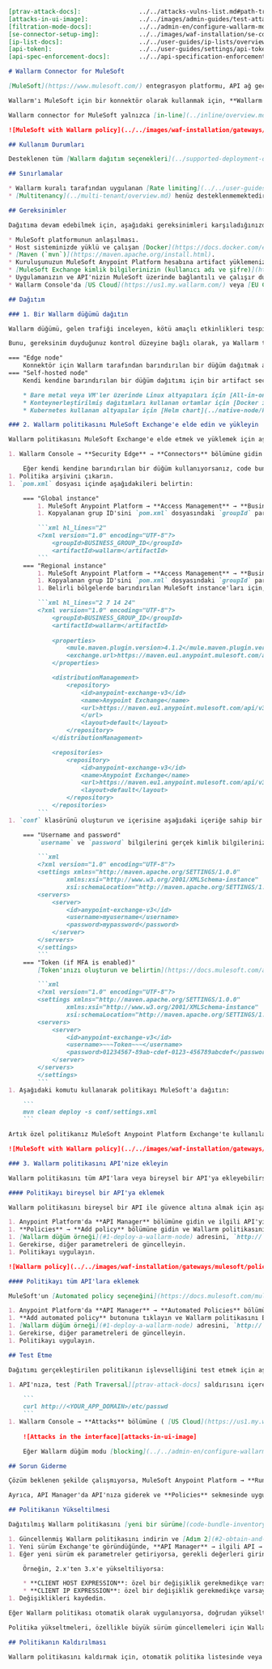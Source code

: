 ```markdown
[ptrav-attack-docs]:                ../../attacks-vulns-list.md#path-traversal
[attacks-in-ui-image]:              ../../images/admin-guides/test-attacks-quickstart.png
[filtration-mode-docs]:             ../../admin-en/configure-wallarm-mode.md
[se-connector-setup-img]:           ../../images/waf-installation/se-connector-setup.png
[ip-list-docs]:                     ../../user-guides/ip-lists/overview.md
[api-token]:                        ../../user-guides/settings/api-tokens.md
[api-spec-enforcement-docs]:        ../../api-specification-enforcement/overview.md

# Wallarm Connector for MuleSoft

[MuleSoft](https://www.mulesoft.com/) entegrasyon platformu, API ağ geçidi aracılığıyla istemci uygulamaların API'lara erişim sağlaması için giriş noktası sunarak, hizmetler arasında sorunsuz bağlantı ve veri entegrasyonu sağlamaktadır. Wallarm, MuleSoft üzerinde çalışan API'ları güvence altına almak amacıyla bir konnektör olarak görev yapabilir.

Wallarm'ı MuleSoft için bir konnektör olarak kullanmak için, **Wallarm düğümünü dışarıda dağıtmanız** ve **MuleSoft üzerinde Wallarm tarafından sağlanan politikayı uygulamanız** gerekmektedir; bu, trafiğin analiz için Wallarm düğümüne yönlendirilmesini sağlar.

Wallarm connector for MuleSoft yalnızca [in-line](../inline/overview.md) trafik analizini desteklemektedir:

![MuleSoft with Wallarm policy](../../images/waf-installation/gateways/mulesoft/traffic-flow-inline.png)

## Kullanım Durumları

Desteklenen tüm [Wallarm dağıtım seçenekleri](../supported-deployment-options.md) arasında, bu çözüm, yalnızca tek bir politika ile MuleSoft Anypoint platformunda dağıtılan API'ların güvence altına alınması için önerilen seçenektir.

## Sınırlamalar

* Wallarm kuralı tarafından uygulanan [Rate limiting](../../user-guides/rules/rate-limiting.md) desteklenmemektedir.
* [Multitenancy](../multi-tenant/overview.md) henüz desteklenmemektedir.

## Gereksinimler

Dağıtıma devam edebilmek için, aşağıdaki gereksinimleri karşıladığınızdan emin olun:

* MuleSoft platformunun anlaşılması.
* Host sisteminizde yüklü ve çalışan [Docker](https://docs.docker.com/engine/install/).
* [Maven (`mvn`)](https://maven.apache.org/install.html).
* Kuruluşunuzun MuleSoft Anypoint Platform hesabına artifact yüklemenizi sağlayan MuleSoft Exchange katkı sağlayıcı rolünün atanmış olması.
* [MuleSoft Exchange kimlik bilgilerinizin (kullanıcı adı ve şifre)](https://docs.mulesoft.com/mule-gateway/policies-custom-upload-to-exchange#deploying-a-policy-created-using-the-maven-archetype) `<MAVEN_DIRECTORY>/conf/settings.xml` dosyasında belirtilmiş olması.
* Uygulamanızın ve API'nizin MuleSoft üzerinde bağlantılı ve çalışır durumda olması.
* Wallarm Console'da [US Cloud](https://us1.my.wallarm.com/) veya [EU Cloud](https://my.wallarm.com/) için **Administrator** rolüne sahip hesaba erişiminizin bulunması.

## Dağıtım

### 1. Bir Wallarm düğümü dağıtın

Wallarm düğümü, gelen trafiği inceleyen, kötü amaçlı etkinlikleri tespit eden ve tehditleri azaltmak için yapılandırılabilen Wallarm platformunun temel bileşenidir. 

Bunu, gereksinim duyduğunuz kontrol düzeyine bağlı olarak, ya Wallarm tarafından barındırılan ya da kendi altyapınızda dağıtabilirsiniz.

=== "Edge node"
    Konnektör için Wallarm tarafından barındırılan bir düğüm dağıtmak amacıyla, [talimatları](../se-connector.md) izleyin.
=== "Self-hosted node"
    Kendi kendine barındırılan bir düğüm dağıtımı için bir artifact seçin ve ekli talimatları izleyin:

    * Bare metal veya VM'ler üzerinde Linux altyapıları için [All-in-one installer](../native-node/all-in-one.md)
    * Konteynerleştirilmiş dağıtımları kullanan ortamlar için [Docker image](../native-node/docker-image.md)
    * Kubernetes kullanan altyapılar için [Helm chart](../native-node/helm-chart.md)

### 2. Wallarm politikasını MuleSoft Exchange'e elde edin ve yükleyin

Wallarm politikasını MuleSoft Exchange'e elde etmek ve yüklemek için aşağıdaki adımları izleyin:

1. Wallarm Console → **Security Edge** → **Connectors** bölümüne gidin → **Download code bundle** seçeneğine tıklayın ve platformunuza uygun bir code bundle indirin.

    Eğer kendi kendine barındırılan bir düğüm kullanıyorsanız, code bundle almak için sales@wallarm.com ile iletişime geçin.
1. Politika arşivini çıkarın.
1. `pom.xml` dosyası içinde aşağıdakileri belirtin:

    === "Global instance"
        1. MuleSoft Anypoint Platform → **Access Management** → **Business Groups** bölümüne gidin → kuruluşunuzu seçin → ID'sini kopyalayın.
        1. Kopyalanan grup ID'sini `pom.xml` dosyasındaki `groupId` parametresine belirtin:

        ```xml hl_lines="2"
        <?xml version="1.0" encoding="UTF-8"?>
            <groupId>BUSINESS_GROUP_ID</groupId>
            <artifactId>wallarm</artifactId>
        ```
    === "Regional instance"
        1. MuleSoft Anypoint Platform → **Access Management** → **Business Groups** bölümüne gidin → kuruluşunuzu seçin → ID'sini kopyalayın.
        1. Kopyalanan grup ID'sini `pom.xml` dosyasındaki `groupId` parametresine belirtin.
        1. Belirli bölgelerde barındırılan MuleSoft instance'ları için, `pom.xml` dosyasını ilgili bölgesel URL'leri kullanacak şekilde güncelleyin. Örneğin, MuleSoft'un Avrupa instance'ı için:

        ```xml hl_lines="2 7 14 24"
        <?xml version="1.0" encoding="UTF-8"?>
            <groupId>BUSINESS_GROUP_ID</groupId>
            <artifactId>wallarm</artifactId>
            
            <properties>
                <mule.maven.plugin.version>4.1.2</mule.maven.plugin.version>
                <exchange.url>https://maven.eu1.anypoint.mulesoft.com/api/v1/organizations/${project.groupId}/maven</exchange.url>
            </properties>

            <distributionManagement>
                <repository>
                    <id>anypoint-exchange-v3</id>
                    <name>Anypoint Exchange</name>
                    <url>https://maven.eu1.anypoint.mulesoft.com/api/v3/organizations/${project.groupId}/maven
                    </url>
                    <layout>default</layout>
                </repository>
            </distributionManagement>

            <repositories>
                <repository>
                    <id>anypoint-exchange-v3</id>
                    <name>Anypoint Exchange</name>
                    <url>https://maven.eu1.anypoint.mulesoft.com/api/v3/maven</url>
                    <layout>default</layout>
                </repository>
            </repositories>
        ```
1. `conf` klasörünü oluşturun ve içerisine aşağıdaki içeriğe sahip bir `settings.xml` dosyası oluşturun:

    === "Username and password"
        `username` ve `password` bilgilerini gerçek kimlik bilgilerinizle değiştirdiğinizden emin olun:

        ```xml
        <?xml version="1.0" encoding="UTF-8"?>
        <settings xmlns="http://maven.apache.org/SETTINGS/1.0.0"
                xmlns:xsi="http://www.w3.org/2001/XMLSchema-instance"
                xsi:schemaLocation="http://maven.apache.org/SETTINGS/1.0.0 http://maven.apache.org/xsd/settings-1.0.0.xsd">
        <servers>
            <server>
                <id>anypoint-exchange-v3</id>
                <username>myusername</username>
                <password>mypassword</password>
            </server>
        </servers>
        </settings>
        ```
    === "Token (if MFA is enabled)"
        [Token'ınızı oluşturun ve belirtin](https://docs.mulesoft.com/access-management/saml-bearer-token) ve bunu `password` parametresine ekleyin:

        ```xml
        <?xml version="1.0" encoding="UTF-8"?>
        <settings xmlns="http://maven.apache.org/SETTINGS/1.0.0"
                xmlns:xsi="http://www.w3.org/2001/XMLSchema-instance"
                xsi:schemaLocation="http://maven.apache.org/SETTINGS/1.0.0 http://maven.apache.org/xsd/settings-1.0.0.xsd">
        <servers>
            <server>
                <id>anypoint-exchange-v3</id>
                <username>~~~Token~~~</username>
                <password>01234567-89ab-cdef-0123-456789abcdef</password>
            </server>
        </servers>
        </settings>
        ```
1. Aşağıdaki komutu kullanarak politikayı MuleSoft'a dağıtın:

    ```
    mvn clean deploy -s conf/settings.xml
    ```

Artık özel politikanız MuleSoft Anypoint Platform Exchange'te kullanılabilir durumda.

![MuleSoft with Wallarm policy](../../images/waf-installation/gateways/mulesoft/wallarm-policy-in-exchange.png)

### 3. Wallarm politikasını API'nize ekleyin

Wallarm politikasını tüm API'lara veya bireysel bir API'ya ekleyebilirsiniz.

#### Politikayı bireysel bir API'ya eklemek

Wallarm politikasını bireysel bir API ile güvence altına almak için aşağıdaki adımları izleyin:

1. Anypoint Platform'da **API Manager** bölümüne gidin ve ilgili API'yı seçin.
1. **Policies** → **Add policy** bölümüne gidin ve Wallarm politikasını seçin.
1. [Wallarm düğüm örneği](#1-deploy-a-wallarm-node) adresini, `http://` veya `https://` öneki ile birlikte belirtin.
1. Gerekirse, diğer parametreleri de güncelleyin.
1. Politikayı uygulayın.

![Wallarm policy](../../images/waf-installation/gateways/mulesoft/policy-setup.png)

#### Politikayı tüm API'lara eklemek

MuleSoft'un [Automated policy seçeneğini](https://docs.mulesoft.com/mule-gateway/policies-automated-overview) kullanarak Wallarm politikasını tüm API'lara uygulamak için aşağıdaki adımları izleyin:

1. Anypoint Platform'da **API Manager** → **Automated Policies** bölümüne gidin.
1. **Add automated policy** butonuna tıklayın ve Wallarm politikasını Exchange üzerinden seçin.
1. [Wallarm düğüm örneği](#1-deploy-a-wallarm-node) adresini, `http://` veya `https://` önekini ekleyerek belirtin.
1. Gerekirse, diğer parametreleri de güncelleyin.
1. Politikayı uygulayın.

## Test Etme

Dağıtımı gerçekleştirilen politikanın işlevselliğini test etmek için aşağıdaki adımları izleyin:

1. API'nıza, test [Path Traversal][ptrav-attack-docs] saldırısını içeren isteği gönderin:

    ```
    curl http://<YOUR_APP_DOMAIN>/etc/passwd
    ```
1. Wallarm Console → **Attacks** bölümüne ( [US Cloud](https://us1.my.wallarm.com/attacks) veya [EU Cloud](https://my.wallarm.com/attacks) ) gidin ve saldırının listede görüntülendiğinden emin olun.
    
    ![Attacks in the interface][attacks-in-ui-image]

    Eğer Wallarm düğüm modu [blocking](../../admin-en/configure-wallarm-mode.md) olarak ayarlanmışsa ve trafik in-line olarak akıyorsa, istek aynı zamanda engellenecektir.

## Sorun Giderme

Çözüm beklenen şekilde çalışmıyorsa, MuleSoft Anypoint Platform → **Runtime Manager** → uygulamanıza → **Logs** bölümünden API loglarını kontrol edebilirsiniz.

Ayrıca, API Manager'da API'nıza giderek ve **Policies** sekmesinde uygulanan politikaları kontrol ederek politikanın uygulanıp uygulanmadığını doğrulayabilirsiniz. Otomatik politikalar için, **See covered APIs** seçeneğini kullanarak kapsanan API'ları ve hariç tutulma nedenlerini görebilirsiniz.

## Politikanın Yükseltilmesi

Dağıtılmış Wallarm politikasını [yeni bir sürüme](code-bundle-inventory.md#mulesoft) yükseltmek için:

1. Güncellenmiş Wallarm politikasını indirin ve [Adım 2](#2-obtain-and-upload-the-wallarm-policy-to-mulesoft-exchange) bölümünde tarif edildiği şekilde MuleSoft Exchange'e yükleyin.
1. Yeni sürüm Exchange'te göründüğünde, **API Manager** → ilgili API → **Policies** → Wallarm policy → **Edit configuration** → **Advanced options** bölümüne gidin ve açılır listeden yeni politika sürümünü seçin.
1. Eğer yeni sürüm ek parametreler getiriyorsa, gerekli değerleri girin.

    Örneğin, 2.x'ten 3.x'e yükseltiliyorsa:

    * **CLIENT HOST EXPRESSION**: özel bir değişiklik gerekmedikçe varsayılan değer olan `#[attributes.headers['x-forwarded-host']]` kullanılmalıdır.
    * **CLIENT IP EXPRESSION**: özel bir değişiklik gerekmedikçe varsayılan değer olan `#[attributes.headers['x-forwarded-for']]` kullanılmalıdır.
1. Değişiklikleri kaydedin.

Eğer Wallarm politikası otomatik olarak uygulanıyorsa, doğrudan yükseltme mümkün olmayabilir. Bu durumda, mevcut politikayı kaldırıp yeni sürümü manuel olarak uygulamanız gerekir.

Politika yükseltmeleri, özellikle büyük sürüm güncellemeleri için Wallarm düğüm yükseltmesi gerektirebilir. Yayın güncellemeleri ve yükseltme talimatları için [Wallarm Native Node changelog](../../updating-migrating/native-node/node-artifact-versions.md) bölümünü inceleyin. Gelecekteki yükseltmeleri basitleştirmek ve uyumsuzlukları önlemek için düzenli düğüm güncellemeleri önerilir.

## Politikanın Kaldırılması

Wallarm politikasını kaldırmak için, otomatik politika listesinde veya bireysel API'ya uygulanan politikalar listesindeki **Remove policy** seçeneğini kullanın.
```